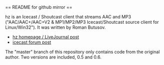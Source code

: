== README for github mirror ==

hz is an Icecast / Shoutcast client that streams AAC and MP3 ("AAC/AAC+/AAC+V2 & MP1/MP2/MP3 Icecast/Shoutcast source client for Linux/Win32").  It was written by Roman Butusov.

 * [hz homepage / LiveJournal post](http://aeons-back.livejournal.com/8714.html)
 * [icecast forum post](http://icecast.imux.net/viewtopic.php?t=1211)

The "master" branch of this repository only contains code from the original author. Two versions are included, 0.5 and 0.6.
